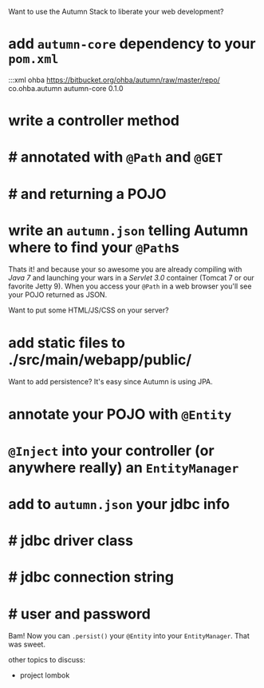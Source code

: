 Want to use the Autumn Stack to liberate your web development?

# add `autumn-core` dependency to your `pom.xml`

:::xml
<repositories>
    <repository>
        <id>ohba</id>
        <url>https://bitbucket.org/ohba/autumn/raw/master/repo/</url>
    </repository>
</repositories>
<dependency>
    <groupId>co.ohba.autumn</groupId>
    <artifactId>autumn-core</artifactId>
    <version>0.1.0</version>
</dependency>

# write a controller method
# # annotated with `@Path` and `@GET`
# # and returning a POJO
# write an `autumn.json` telling Autumn where to find your `@Path`s

Thats it! and because your so awesome you are already compiling with *Java 7*
and launching your wars in a *Servlet 3.0* container (Tomcat 7 or our favorite Jetty 9).
When you access your `@Path` in a web browser you'll see your POJO returned as JSON.

Want to put some HTML/JS/CSS on your server? 

# add static files to ./src/main/webapp/public/ 

Want to add persistence? It's easy since Autumn is using JPA.

# annotate your POJO with `@Entity`
# `@Inject` into your controller (or anywhere really) an `EntityManager`
# add to `autumn.json` your jdbc info
# # jdbc driver class
# # jdbc connection string
# # user and password

Bam! Now you can `.persist()` your `@Entity` into your `EntityManager`. That was sweet.

other topics to discuss:
* project lombok